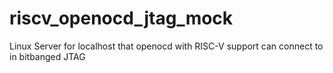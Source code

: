# riscv_openocd_jtag_mock
Linux Server for localhost that openocd with RISC-V support can connect to in bitbanged JTAG
